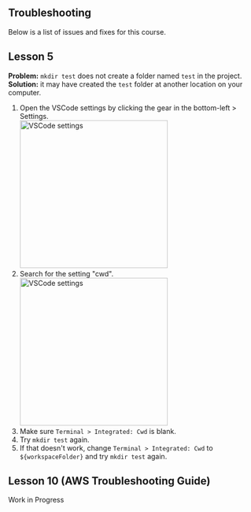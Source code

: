 ## Troubleshooting
Below is a list of issues and fixes for this course.

## Lesson 5
**Problem:** `mkdir test` does not create a folder named `test` in the project.<br>
**Solution:** it may have created the `test` folder at another location on your computer.
1. Open the VSCode settings by clicking the gear in the bottom-left > Settings.<br><img src="https://github.com/user-attachments/assets/03655adb-afd1-408f-8ac7-60a0217f90c7" alt="VSCode settings" width="300"/>
2. Search for the setting "cwd".<br><img src="https://github.com/user-attachments/assets/b5ddea6a-16d1-43f8-81d7-4a6698dd3b39" alt="VSCode settings" height="300"/>
3. Make sure `Terminal > Integrated: Cwd` is blank.
4. Try `mkdir test` again.
5. If that doesn't work, change `Terminal > Integrated: Cwd` to `${workspaceFolder}` and try `mkdir test` again.

## Lesson 10 (AWS Troubleshooting Guide)
Work in Progress
